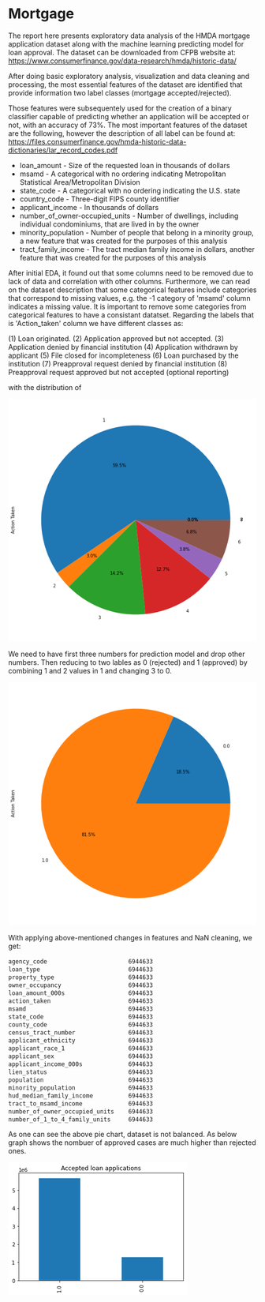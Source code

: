 # Mortgage
The report here presents exploratory data analysis of the HMDA mortgage application dataset along with the machine learning predicting model for loan approval. The dataset can be downloaded from CFPB website at: https://www.consumerfinance.gov/data-research/hmda/historic-data/

After doing basic exploratory analysis, visualization and data cleaning and processing, the most essential features of the dataset are identified that provide information two label classes (mortgage accepted/rejected).

Those features were subsequentely used for the creation of a binary classifier capable of predicting whether an application will be accepted or not, with an accuracy of 73%. The most important features of the dataset are the following, however the description of all label can be found at: https://files.consumerfinance.gov/hmda-historic-data-dictionaries/lar_record_codes.pdf

- loan_amount - Size of the requested loan in thousands of dollars
- msamd - A categorical with no ordering indicating Metropolitan Statistical Area/Metropolitan Division
- state_code - A categorical with no ordering indicating the U.S. state
- country_code - Three-digit FIPS county identifier
- applicant_income - In thousands of dollars
- number_of_owner-occupied_units - Number of dwellings, including individual condominiums, that are lived in by the owner
- minority_population - Number of people that belong in a minority group, a new feature that was created for the purposes of this analysis
- tract_family_income - The tract median family income in dollars, another feature that was created for the purposes of this analysis

After initial EDA, it found out that some columns need to be removed due to lack of data and correlation with other columns. Furthermore, we can read on the dataset description that some categorical features include categories that correspond to missing values, e.g. the -1 category of 'msamd' column indicates a missing value. It is important to remove some categories from categorical features to have a consistant datatset.
Regarding the labels that is 'Action_taken' column we have different classes as:

 (1) Loan originated.
 (2) Application approved but not accepted.
 (3) Application denied by financial institution
 (4) Application withdrawn by applicant
 (5) File closed for incompleteness
 (6) Loan purchased by the institution
 (7) Preapproval request denied by financial institution
 (8) Preapproval request approved but not accepted (optional reporting)

with the distribution of

![Pie_chart_1](https://github.com/alilajevardi/Mortgage/blob/main/artifacts/Pie_01.png)



We need to have first three numbers for prediction model and drop other numbers. Then reducing to two lables as 0 (rejected) and 1 (approved) by combining 1 and 2 values in 1 and changing 3 to 0.

![Pie_chart_2](https://github.com/alilajevardi/Mortgage/blob/main/artifacts/Pie_02.png)

With applying above-mentioned changes in features and NaN cleaning, we get:

```text
agency_code                       6944633
loan_type                         6944633
property_type                     6944633
owner_occupancy                   6944633
loan_amount_000s                  6944633
action_taken                      6944633
msamd                             6944633
state_code                        6944633
county_code                       6944633
census_tract_number               6944633
applicant_ethnicity               6944633
applicant_race_1                  6944633
applicant_sex                     6944633
applicant_income_000s             6944633
lien_status                       6944633
population                        6944633
minority_population               6944633
hud_median_family_income          6944633
tract_to_msamd_income             6944633
number_of_owner_occupied_units    6944633
number_of_1_to_4_family_units     6944633

```


As one can see the above pie chart, dataset is not balanced. As below graph shows the nombuer of approved cases are much higher than rejected ones.

![Bar_chart_2](https://github.com/alilajevardi/Mortgage/blob/main/artifacts/Barchart_labels.png)

